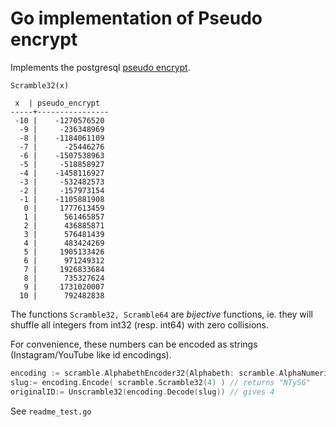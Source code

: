 # Go implementation of Pseudo encrypt

Implements the postgresql [pseudo encrypt](https://wiki.postgresql.org/wiki/Pseudo_encrypt).

```
Scramble32(x)

 x  | pseudo_encrypt
-----+----------------
 -10 |    -1270576520
  -9 |     -236348969
  -8 |    -1184061109
  -7 |      -25446276
  -6 |    -1507538963
  -5 |     -518858927
  -4 |    -1458116927
  -3 |     -532482573
  -2 |     -157973154
  -1 |    -1105881908
   0 |     1777613459
   1 |      561465857
   2 |      436885871
   3 |      576481439
   4 |      483424269
   5 |     1905133426
   6 |      971249312
   7 |     1926833684
   8 |      735327624
   9 |     1731020007
  10 |      792482838
 ```

The functions `Scramble32, Scramble64` are *bijective* functions, ie. they will shuffle all integers from int32 (resp. int64) with zero collisions.


For convenience, these numbers can be encoded as strings (Instagram/YouTube like id encodings).

```go
encoding := scramble.AlphabethEncoder32{Alphabeth: scramble.AlphaNumeric}
slug:= encoding.Encode( scramble.Scramble32(4) ) // returns "NTySG"
originalID:= Unscramble32(encoding.Decode(slug)) // gives 4
```

See `readme_test.go`

